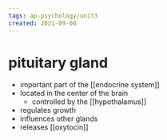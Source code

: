 ```yaml
---
tags: ap-psychology/unit3 
created: 2021-09-04
---
```


# pituitary gland

- important part of the [[endocrine system]]
- located in the center of the brain
	- controlled by the [[hypothalamus]]
- regulates growth
- influences other glands
- releases [[oxytocin]] 
